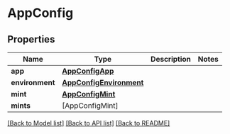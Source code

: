 # AppConfig

## Properties
Name | Type | Description | Notes
------------ | ------------- | ------------- | -------------
**app** | [**AppConfigApp**](AppConfigApp.md) |  | 
**environment** | [**AppConfigEnvironment**](AppConfigEnvironment.md) |  | 
**mint** | [**AppConfigMint**](AppConfigMint.md) |  | 
**mints** | [AppConfigMint] |  | 

[[Back to Model list]](../README.md#documentation-for-models) [[Back to API list]](../README.md#documentation-for-api-endpoints) [[Back to README]](../README.md)


